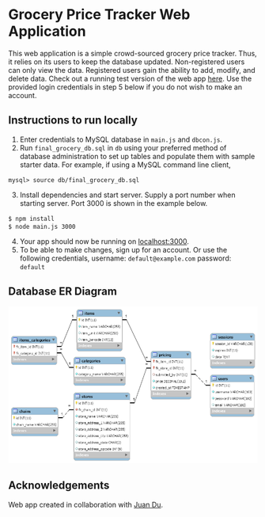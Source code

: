 # Grocery Price Tracker Web Application

This web application is a simple crowd-sourced grocery price tracker. Thus, it relies on its users to keep the database updated. Non-registered users can only view the data. Registered users gain the ability to add, modify, and delete data. Check out a running test version of the web app [here](https://dlgrocery-price-tracker.herokuapp.com). Use the provided login credentials in step 5 below if you do not wish to make an account.

## Instructions to run locally
1. Enter credentials to MySQL database in `main.js` and `dbcon.js`.
2. Run `final_grocery_db.sql` in `db` using your preferred method of database administration to set up tables and populate them with sample starter data. For example, if using a MySQL command line client,
```
mysql> source db/final_grocery_db.sql
```
3. Install dependencies and start server. Supply a port number when starting server. Port 3000 is shown in the example below.
```
$ npm install
$ node main.js 3000
```
4. Your app should now be running on [localhost:3000](http://localhost:3000/).
5. To be able to make changes, sign up for an account. Or use the following credentials,
    username: `default@example.com`
    password: `default`

## Database ER Diagram
![](/db/db_er_diagram.png)

## Acknowledgements
Web app created in collaboration with [Juan Du](https://github.com/Juan313).